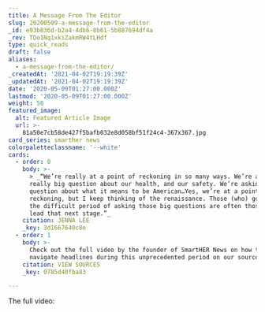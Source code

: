 ```yaml
---
title: A Message From The Editor
slug: 20200509-a-message-from-the-editor
_id: e93b836d-b2a4-4db6-8b61-5b887694df4a
_rev: TDo1Nq1xkiZakmRW4tLHdf
type: quick_reads
draft: false
aliases:
  - a-message-from-the-editor/
_createdAt: '2021-04-02T19:19:39Z'
_updatedAt: '2021-04-02T19:19:39Z'
date: '2020-05-09T01:27:00.000Z'
lastmod: '2020-05-09T01:27:00.000Z'
weight: 50
featured_image:
  alt: Featured Article Image
  url: >-
    81a50e7cb58de427f5bafb032e8d058bf51f24c4-367x367.jpg
card_series: smarther news
colorpaletteclassname: '--white'
cards:
  - order: 0
    body: >-
      > _“We’re really at a point of reckoning in so many ways. We’re asking
      really big question about our health, and our safety. We’re asking big
      question about what it means to be American…Yes, we’re at a point of
      reckoning, but I keep thinking of the renaissance. Those (who) go through
      the difficult period of asking those big questions are often those who
      lead that next stage.”_
    citation: JENNA LEE
    _key: 3d1667640c8e
  - order: 1
    body: >-
      Check out the full video by the founder of SmartHER News on how to
      navigate headlines during this unprecedented period on our source page.
    citation: VIEW SOURCES
    _key: 0785d40fba83

---
```

The full video: